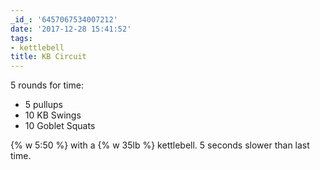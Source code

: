 ```yaml
---
_id_: '6457067534007212'
date: '2017-12-28 15:41:52'
tags:
- kettlebell
title: KB Circuit
---
```


5 rounds for time:

- 5 pullups
- 10 KB Swings
- 10 Goblet Squats

{% w 5:50 %} with a {% w 35lb %} kettlebell. 5 seconds slower than last time.
